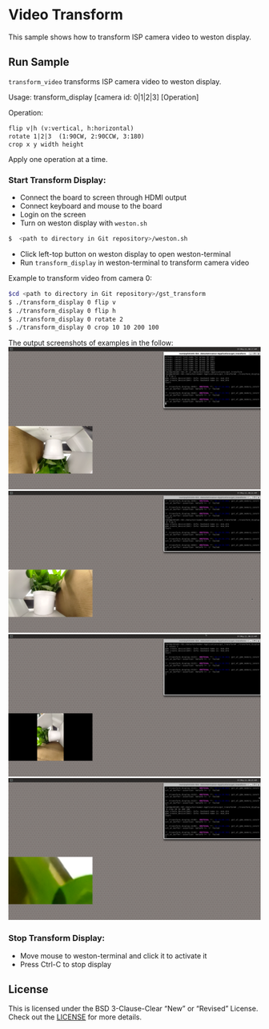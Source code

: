 # Video Transform

This sample shows how to transform ISP camera video to weston display.

## Run Sample

```transform_video``` transforms ISP camera video to weston display.

Usage: transform_display [camera id: 0|1|2|3] [Operation]

Operation:

    flip v|h (v:vertical, h:horizontal)
    rotate 1|2|3  (1:90CW, 2:90CCW, 3:180)
    crop x y width height

Apply one operation at a time.

### Start Transform Display:

+ Connect the board to screen through HDMI output
+ Connect keyboard and mouse to the board
+ Login on the screen
+ Turn on weston display with ```weston.sh```
``` bash
$  <path to directory in Git repository>/weston.sh
```
+ Click left-top button on weston display to open weston-terminal
+ Run ```transform_display``` in weston-terminal to transform camera video

Example to transform video from camera 0:
``` bash
$cd <path to directory in Git repository>/gst_transform
$ ./transform_display 0 flip v
$ ./transform_display 0 flip h
$ ./transform_display 0 rotate 2
$ ./transform_display 0 crop 10 10 200 100
```

The output screenshots of examples in the follow:
![Image text](image/gst-transform-flip-v.png)
![Image text](image/gst-transform-flip-h.png)
![Image text](image/gst-transform-flip-rotate2.png)
![Image text](image/gst-transform-flip-crop.png)

### Stop Transform Display:

+ Move mouse to weston-terminal and click it to activate it
+ Press Ctrl-C to stop display

## License
This is licensed under the BSD 3-Clause-Clear “New” or “Revised” License. Check out the [LICENSE](../LICENSE) for more details.
